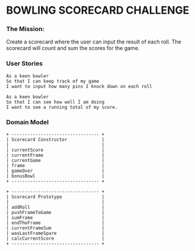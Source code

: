 # BOWLING SCORECARD CHALLENGE

### The Mission: 
Create a scorecard where the user can input the result of each roll. The scorecard will count and sum the scores for the game. 

### User Stories
```
As a keen bowler
So that I can keep track of my game
I want to input how many pins I knock down on each roll

As a keen bowler
So that I can see how well I am doing
I want to see a running total of my score. 
```

### Domain Model

```
+ --------------------------------- +
| Scorecard Constructor             |
|                                   |
| currentScore                      |
| currentFrame                      |
| currentGame                       |
| frame                             |
| gameOver                          |
| bonusBowl                         |
+ --------------------------------- +

+ --------------------------------- +
| Scorecard Prototype               |
|                                   |
| addRoll                           |
| pushFrameToGame                   |
| sumFrame                          |
| endTheFrame                       |
| currentFrameSum                   |
| wasLastFrameSpare                 |
| calcCurrentScore                  |
+ --------------------------------- +

```